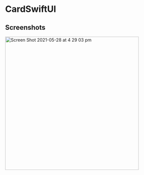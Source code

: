 # CardSwiftUI
## Screenshots
<img width="430" alt="Screen Shot 2021-05-28 at 4 29 03 pm" src="https://user-images.githubusercontent.com/26203794/119939874-d22a7500-bfd1-11eb-9e51-60c0b9d76a55.png">
